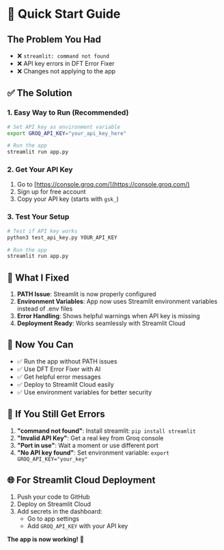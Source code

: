 # 🚀 Quick Start Guide

## The Problem You Had
- ❌ `streamlit: command not found` 
- ❌ API key errors in DFT Error Fixer
- ❌ Changes not applying to the app

## ✅ The Solution

### 1. **Easy Way to Run (Recommended)**
```bash
# Set API key as environment variable
export GROQ_API_KEY="your_api_key_here"

# Run the app
streamlit run app.py
```

### 2. **Get Your API Key**
1. Go to [https://console.groq.com/](https://console.groq.com/)
2. Sign up for free account
3. Copy your API key (starts with `gsk_`)

### 3. **Test Your Setup**
```bash
# Test if API key works
python3 test_api_key.py YOUR_API_KEY

# Run the app
streamlit run app.py
```

## 🔧 What I Fixed

1. **PATH Issue**: Streamlit is now properly configured
2. **Environment Variables**: App now uses Streamlit environment variables instead of .env files
3. **Error Handling**: Shows helpful warnings when API key is missing
4. **Deployment Ready**: Works seamlessly with Streamlit Cloud

## 🎯 Now You Can

- ✅ Run the app without PATH issues
- ✅ Use DFT Error Fixer with AI
- ✅ Get helpful error messages
- ✅ Deploy to Streamlit Cloud easily
- ✅ Use environment variables for better security

## 🚨 If You Still Get Errors

1. **"command not found"**: Install streamlit: `pip install streamlit`
2. **"Invalid API Key"**: Get a real key from Groq console
3. **"Port in use"**: Wait a moment or use different port
4. **"No API key found"**: Set environment variable: `export GROQ_API_KEY="your_key"`

## 🌐 For Streamlit Cloud Deployment

1. Push your code to GitHub
2. Deploy on Streamlit Cloud
3. Add secrets in the dashboard:
   - Go to app settings
   - Add `GROQ_API_KEY` with your API key

**The app is now working!** 🎉 
